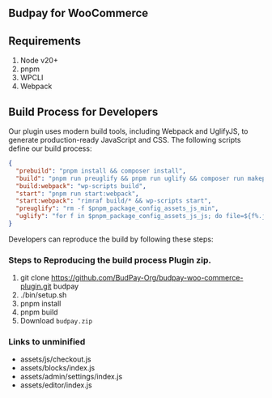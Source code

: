 ## Budpay for WooCommerce

## Requirements 
1. Node v20+ 
2. pnpm
3. WPCLI
4. Webpack


## Build Process for Developers
Our plugin uses modern build tools, including Webpack and UglifyJS, to generate production-ready JavaScript and CSS. The following scripts define our build process:
```json
{
  "prebuild": "pnpm install && composer install",
  "build": "pnpm run preuglify && pnpm run uglify && composer run makepot && pnpm run build:webpack && pnpm run plugin-zip",
  "build:webpack": "wp-scripts build",
  "start": "pnpm run start:webpack",
  "start:webpack": "rimraf build/* && wp-scripts start",
  "preuglify": "rm -f $pnpm_package_config_assets_js_min",
  "uglify": "for f in $pnpm_package_config_assets_js_js; do file=${f%.js}; node_modules/.bin/uglifyjs $f -c -m > $file.min.js; done"
}
```
Developers can reproduce the build by following these steps:

### Steps to Reproducing the build process Plugin zip.
1. git clone https://github.com/BudPay-Org/budpay-woo-commerce-plugin.git budpay
1. ./bin/setup.sh
2. pnpm install 
3. pnpm build
4. Download `budpay.zip`

### Links to unminified 
- assets/js/checkout.js 
- assets/blocks/index.js
- assets/admin/settings/index.js
- assets/editor/index.js
